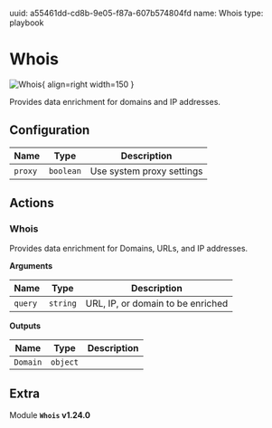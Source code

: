 uuid: a55461dd-cd8b-9e05-f87a-607b574804fd
name: Whois
type: playbook

# Whois

![Whois](/assets/playbooks/library/whois.svg){ align=right width=150 }

Provides data enrichment for domains and IP addresses.

## Configuration

| Name      |  Type   |  Description  |
| --------- | ------- | --------------------------- |
| `proxy` | `boolean` | Use system proxy settings |

## Actions

### Whois

Provides data enrichment for Domains, URLs, and IP addresses.

**Arguments**

| Name      |  Type   |  Description  |
| --------- | ------- | --------------------------- |
| `query` | `string` | URL, IP, or domain to be enriched |


**Outputs**

| Name      |  Type   |  Description  |
| --------- | ------- | --------------------------- |
| `Domain` | `object` |  |


## Extra

Module **`Whois` v1.24.0**